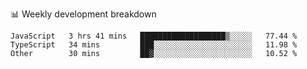 📊 Weekly development breakdown
<!--START_SECTION:waka-->

```text
JavaScript   3 hrs 41 mins   ███████████████████▒░░░░░   77.44 %
TypeScript   34 mins         ███░░░░░░░░░░░░░░░░░░░░░░   11.98 %
Other        30 mins         ██▓░░░░░░░░░░░░░░░░░░░░░░   10.52 %
```

<!--END_SECTION:waka-->
